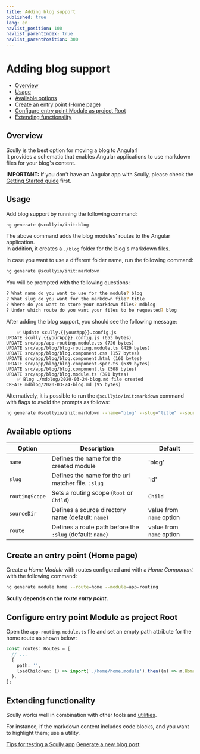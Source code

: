 ```yaml
---
title: Adding blog support
published: true
lang: en
navlist_position: 100
navlist_parentIndex: true
navlist_parentPosition: 300
---
```


# Adding blog support <!-- omit in toc -->

<div class="docs-toc"></div>

- [Overview](#overview)
- [Usage](#usage)
- [Available options](#available-options)
- [Create an entry point (Home page)](#create-an-entry-point-home-page)
- [Configure entry point Module as project Root](#configure-entry-point-module-as-project-root)
- [Extending functionality](#extending-functionality)

## Overview

Scully is the best option for moving a blog to Angular!  
It provides a schematic that enables Angular applications to use markdown files for your blog's content.

**IMPORTANT:** If you don't have an Angular app with Scully, please check the [Getting Started guide](/docs/learn/getting-started/requirements) first.

## Usage

Add blog support by running the following command:

```bash
ng generate @scullyio/init:blog
```

The above command adds the blog modules' routes to the Angular application.  
In addition, it creates a `./blog` folder for the blog's markdown files.

In case you want to use a different folder name, run the following command:

```bash
ng generate @scullyio/init:markdown
```

You will be prompted with the following questions:

```bash
? What name do you want to use for the module? blog
? What slug do you want for the markdown file? title
? Where do you want to store your markdown files? mdblog
? Under which route do you want your files to be requested? blog
```

After adding the blog support, you should see the following message:

```output
    ✅️ Update scully.{{yourApp}}.config.js
UPDATE scully.{{yourApp}}.config.js (653 bytes)
UPDATE src/app/app-routing.module.ts (726 bytes)
UPDATE src/app/blog/blog-routing.module.ts (429 bytes)
UPDATE src/app/blog/blog.component.css (157 bytes)
UPDATE src/app/blog/blog.component.html (160 bytes)
UPDATE src/app/blog/blog.component.spec.ts (639 bytes)
UPDATE src/app/blog/blog.component.ts (508 bytes)
UPDATE src/app/blog/blog.module.ts (391 bytes)
    ✅️ Blog ./mdblog/2020-03-24-blog.md file created
CREATE mdblog/2020-03-24-blog.md (95 bytes)
```

Alternatively, it is possible to run the `@scullyio/init:markdown` command with flags to avoid the prompts as follows:

```bash
ng generate @scullyio/init:markdown --name="blog" --slug="title" --source-dir="mdblog" --route="blog"
```

## Available options

| Option         | Description                                               | Default                  |
| -------------- | --------------------------------------------------------- | ------------------------ |
| `name`         | Defines the name for the created module                   | 'blog'                   |
| `slug`         | Defines the name for the url matcher file. `:slug`        | 'id'                     |
| `routingScope` | Sets a routing scope (`Root` or `Child`)                  | `Child`                  |
| `sourceDir`    | Defines a source directory name (default: `name`)         | value from `name` option |
| `route`        | Defines a route path before the `:slug` (default: `name`) | value from `name` option |

## Create an entry point (Home page)

Create a _Home Module_ with routes configured and with a _Home Component_ with the following command:

```bash
ng generate module home --route=home --module=app-routing
```

**Scully depends on the _route entry point_.**

## Configure entry point Module as project Root

Open the `app-routing.module.ts` file and set an empty path attribute for the home route as shown below:

```typescript
const routes: Routes = [
  // ...
  {
    path: '',
    loadChildren: () => import('./home/home.module').then((m) => m.HomeModule),
  },
];
```

## Extending functionality

Scully works well in combination with other tools and [utilities](/docs/learn/utilities/overview---).

For instance, if the markdown content includes code blocks, and you want to highlight them; use a utility.

<div class="docs-prev_next">
  <a class="prev" href="/docs/learn/getting-started/tips-for-testing">Tips for testing a Scully app</a>
  <a class="next" href="/docs/learn/create-a-blog/generate-new-blog-posts">Generate a new blog post</a>
</div>
